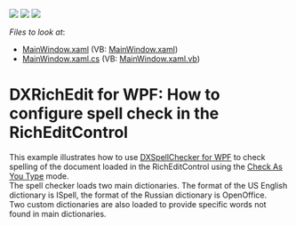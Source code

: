 <!-- default badges list -->
![](https://img.shields.io/endpoint?url=https://codecentral.devexpress.com/api/v1/VersionRange/128606892/22.2.3%2B)
[![](https://img.shields.io/badge/Open_in_DevExpress_Support_Center-FF7200?style=flat-square&logo=DevExpress&logoColor=white)](https://supportcenter.devexpress.com/ticket/details/E2918)
[![](https://img.shields.io/badge/📖_How_to_use_DevExpress_Examples-e9f6fc?style=flat-square)](https://docs.devexpress.com/GeneralInformation/403183)
<!-- default badges end -->
<!-- default file list -->
*Files to look at*:

* [MainWindow.xaml](./CS/DXRichEdit_SpellCheck/MainWindow.xaml) (VB: [MainWindow.xaml](./VB/DXRichEdit_SpellCheck/MainWindow.xaml))
* [MainWindow.xaml.cs](./CS/DXRichEdit_SpellCheck/MainWindow.xaml.cs) (VB: [MainWindow.xaml.vb](./VB/DXRichEdit_SpellCheck/MainWindow.xaml.vb))
<!-- default file list end -->
# DXRichEdit for WPF: How to configure spell check in the RichEditControl


<p>This example illustrates how to use <a href="http://documentation.devexpress.com/#WPF/CustomDocument8927"><u>DXSpellChecker for WPF</u></a> to check spelling of the document loaded in the RichEditControl using the <a href="http://documentation.devexpress.com/#CoreLibraries/DevExpressXtraSpellCheckerSpellCheckModeEnumtopic"><u>Check As You Type</u></a>  mode.<br />
The spell checker loads two main dictionaries. The format of the US English dictionary is ISpell, the format of the Russian dictionary is OpenOffice.<br />
Two custom dictionaries are also loaded to provide specific words not found in main dictionaries.</p>

<br/>


